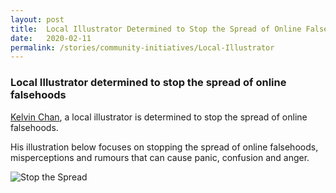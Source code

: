 ```yaml
---
layout: post
title:  Local Illustrator Determined to Stop the Spread of Online Falsehoods
date:   2020-02-11
permalink: /stories/community-initiatives/Local-Illustrator
---
```


### Local Illustrator determined to stop the spread of online falsehoods

[Kelvin Chan](https://www.instagram.com/p/B8KnAGBjy0w/), a local illustrator is determined to stop the spread of online falsehoods. 

His illustration below focuses on stopping the spread of online falsehoods, misperceptions and rumours that can cause panic, confusion and anger.


![Stop the Spread](/images/StopTheSpread.jpg/)

